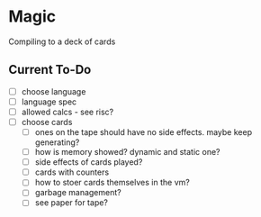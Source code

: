 # Magic

Compiling to a deck of cards

## Current To-Do

- [ ] choose language
- [ ] language spec
- [ ] allowed calcs - see risc?
- [ ] choose cards
    - [ ] ones on the tape should have no side effects. maybe keep generating?
    - [ ] how is memory showed? dynamic and static one?
    - [ ] side effects of cards played?
    - [ ] cards with counters
    - [ ] how to stoer cards themselves in the vm?
    - [ ] garbage management?
    - [ ] see paper for tape? 
